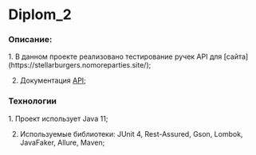 # Diplom_2
<h3>Описание:</h3>
1. В данном проекте реализовано тестирование ручек API для [сайта](https://stellarburgers.nomoreparties.site/);

2. Документация [API](https://code.s3.yandex.net/qa-automation-engineer/java/cheatsheets/paid-track/diplom/api-documentation.pdf);

<h3>Технологии</h3>
1. Проект использует Java 11;

2. Используемые библиотеки: JUnit 4, Rest-Assured, Gson, Lombok, JavaFaker, Allure, Maven;


